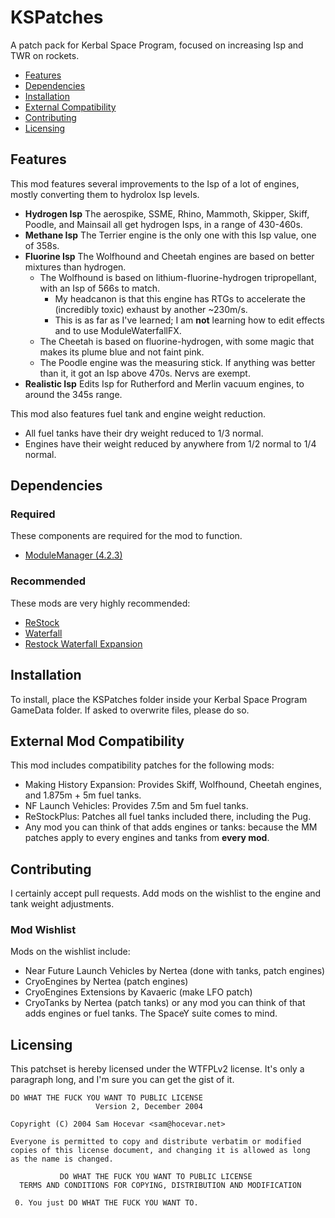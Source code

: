 # KSPatches

A patch pack for Kerbal Space Program, focused on increasing Isp and TWR on rockets.

* [Features](#features)
* [Dependencies](#dependencies)
* [Installation](#installation)
* [External Compatibility](#installation)
* [Contributing](#contributing)
* [Licensing](#licensing)

## Features

This mod features several improvements to the Isp of a lot of engines, mostly converting them to hydrolox Isp levels.

* **Hydrogen Isp** The aerospike, SSME, Rhino, Mammoth, Skipper, Skiff, Poodle, and Mainsail all get hydrogen Isps, in a range of 430-460s.
* **Methane Isp** The Terrier engine is the only one with this Isp value, one of 358s.
* **Fluorine Isp** The Wolfhound and Cheetah engines are based on better mixtures than hydrogen.
  * The Wolfhound is based on lithium-fluorine-hydrogen tripropellant, with an Isp of 566s to match.
  	* My headcanon is that this engine has RTGs to accelerate the (incredibly toxic) exhaust by another ~230m/s.
  	* This is as far as I've learned; I am **not** learning how to edit effects and to use ModuleWaterfallFX.
  * The Cheetah is based on fluorine-hydrogen, with some magic that makes its plume blue and not faint pink.
  * The Poodle engine was the measuring stick. If anything was better than it, it got an Isp above 470s. Nervs are exempt.
 * **Realistic Isp** Edits Isp for Rutherford and Merlin vacuum engines, to around the 345s range.

This mod also features fuel tank and engine weight reduction.

* All fuel tanks have their dry weight reduced to 1/3 normal.
* Engines have their weight reduced by anywhere from 1/2 normal to 1/4 normal.

## Dependencies

### Required
These components are required for the mod to function.
* [ModuleManager (4.2.3)](https://github.com/sarbian/ModuleManager)
### Recommended
These mods are very highly recommended:
* [ReStock](github.com/porktoberrevolution/restocked)
* [Waterfall](github.com/post-kerbin-mining-corporation/Waterfall)
* [Restock Waterfall Expansion](https://spacedock.info/mod/3149/Restock%20Waterfall%20Expansion)

## Installation

To install, place the KSPatches folder inside your Kerbal Space Program GameData folder. If asked to overwrite files, please do so.

## External Mod Compatibility

This mod includes compatibility patches for the following mods:
* Making History Expansion: Provides Skiff, Wolfhound, Cheetah engines, and 1.875m + 5m fuel tanks.
* NF Launch Vehicles: Provides 7.5m and 5m fuel tanks.
* ReStockPlus: Patches all fuel tanks included there, including the Pug.
* Any mod you can think of that adds engines or tanks: because the MM patches apply to every engines and tanks from **every mod**.

## Contributing

I certainly accept pull requests. Add mods on the wishlist to the engine and tank weight adjustments.

### Mod Wishlist

Mods on the wishlist include:
* Near Future Launch Vehicles by Nertea (done with tanks, patch engines)
* CryoEngines by Nertea (patch engines)
* CryoEngines Extensions by Kavaeric (make LFO patch)
* CryoTanks by Nertea (patch tanks)
or any mod you can think of that adds engines or fuel tanks. The SpaceY suite comes to mind.

## Licensing

This patchset is hereby licensed under the WTFPLv2 license. It's only a paragraph long, and I'm sure you can get the gist of it.

```
DO WHAT THE FUCK YOU WANT TO PUBLIC LICENSE
                   Version 2, December 2004
 
Copyright (C) 2004 Sam Hocevar <sam@hocevar.net>

Everyone is permitted to copy and distribute verbatim or modified
copies of this license document, and changing it is allowed as long
as the name is changed.
 
           DO WHAT THE FUCK YOU WANT TO PUBLIC LICENSE
  TERMS AND CONDITIONS FOR COPYING, DISTRIBUTION AND MODIFICATION

 0. You just DO WHAT THE FUCK YOU WANT TO.
```

